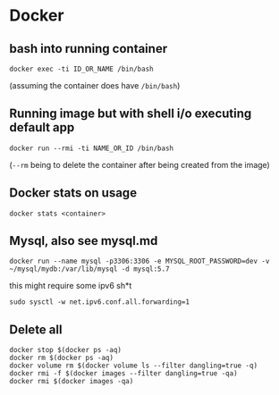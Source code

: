 # Docker

## bash into running container

```
docker exec -ti ID_OR_NAME /bin/bash
```
(assuming the container does have `/bin/bash`)


## Running image but with shell i/o executing default app

```
docker run --rmi -ti NAME_OR_ID /bin/bash
```
(`--rm` being to delete the container after being created from the image)


## Docker stats on usage

```
docker stats <container>
```

## Mysql, also see mysql.md

```
docker run --name mysql -p3306:3306 -e MYSQL_ROOT_PASSWORD=dev -v ~/mysql/mydb:/var/lib/mysql -d mysql:5.7
```

this might require some ipv6 sh*t

```
sudo sysctl -w net.ipv6.conf.all.forwarding=1
```



## Delete all

```
docker stop $(docker ps -aq)
docker rm $(docker ps -aq)
docker volume rm $(docker volume ls --filter dangling=true -q)
docker rmi -f $(docker images --filter dangling=true -qa)
docker rmi $(docker images -qa)
```

